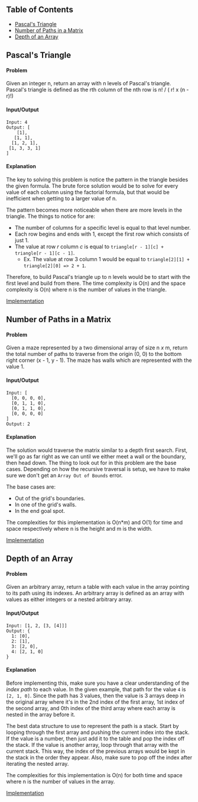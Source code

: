 ## Table of Contents
- [Pascal's Triangle](#pascal's-triangle)
- [Number of Paths in a Matrix](#number-of-paths-in-a-matrix)
- [Depth of an Array](#depth-of-an-array)

## Pascal's Triangle
#### Problem
Given an integer n, return an array with n levels of Pascal's triangle. Pascal's triangle is defined as the rth column of the nth row is n! / ( r! x (n - r)!)

#### Input/Output
```
Input: 4
Output: [
    [1],
   [1, 1],
  [1, 2, 1],
 [1, 3, 3, 1]
]
```

#### Explanation
The key to solving this problem is notice the pattern in the triangle besides the given formula. The brute force solution would be to solve for every value of each column using the factorial formula, but that would be inefficient when getting to a larger value of n.

The pattern becomes more noticeable when there are more levels in the triangle. The things to notice for are:
- The number of columns for a specific level is equal to that level number.
- Each row begins and ends with 1, except the first row which consists of just 1.
- The value at row *r* column *c* is equal to `triangle[r - 1][c] + triangle[r - 1][c - 1]`.
  - Ex. The value at row 3 column 1 would be equal to `triangle[2][1] + triangle[2][0] => 2 + 1`.

Therefore, to build Pascal's triangle up to n levels would be to start with the first level and build from there. The time complexity is O(n) and the space complexity is O(n) where n is the number of values in the triangle.

[Implementation](https://github.com/vinnyoodles/algorithms/blob/master/src/recursion/pascalsTriangle.js)

## Number of Paths in a Matrix

#### Problem
Given a maze represented by a two dimensional array of size n *x* m, return the total number of paths to traverse from the origin (0, 0) to the bottom right corner (x - 1, y - 1). The maze has walls which are represented with the value 1.

#### Input/Output
```
Input: [
  [0, 0, 0, 0],
  [0, 1, 1, 0],
  [0, 1, 1, 0],
  [0, 0, 0, 0]
]
Output: 2
```

#### Explanation
The solution would traverse the matrix similar to a depth first search. First, we'll go as far right as we can until we either meet a wall or the boundary, then head down. The thing to look out for in this problem are the base cases. Depending on how the recursive traversal is setup, we have to make sure we don't get an `Array Out of Bounds` error.

The base cases are:
- Out of the grid's boundaries.
- In one of the grid's walls.
- In the end goal spot.

The complexities for this implementation is O(n*m) and O(1) for time and space respectively where n is the height and m is the width.

[Implementation](https://github.com/vinnyoodles/algorithms/blob/master/src/recursion/numberOfPathsInMatrix.js)

## Depth of an Array

#### Problem
Given an arbitrary array, return a table with each value in the array pointing to its path using its indexes. An arbitrary array is defined as an array with values as either integers or a nested arbitrary array.

#### Input/Output
```
Input: [1, 2, [3, [4]]]
Output: {
  1: [0],
  2: [1],
  3: [2, 0],
  4: [2, 1, 0]
}
```

#### Explanation
Before implementing this, make sure you have a clear understanding of the *index path* to each value. In the given example, that path for the value `4` is `[2, 1, 0]`. Since the path has 3 values, then the value is 3 arrays deep in the original array where it's in the 2nd index of the first array, 1st index of the second array, and 0th index of the third array where each array is nested in the array before it.

The best data structure to use to represent the path is a stack. Start by looping through the first array and pushing the current index into the stack. If the value is a number, then just add it to the table and pop the index off the stack. If the value is another array, loop through that array with the current stack. This way, the index of the previous arrays would be kept in the stack in the order they appear. Also, make sure to pop off the index after iterating the nested array.

The complexities for this implementation is O(n) for both time and space where n is the number of values in the array.

[Implementation](https://github.com/vinnyoodles/algorithms/blob/master/src/recursion/depthFinder.js)
